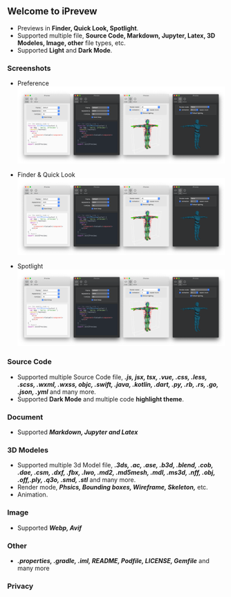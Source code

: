 ## Welcome to iPrevew

- Previews in **Finder, Quick Look, Spotlight**.
- Supported multiple file, **Source Code, Markdown, Jupyter, Latex, 3D Modeles, Image, other** file types, etc.
- Supported **Light** and **Dark Mode**.

### Screenshots
- Preference
  ![iPreview-setting](https://raw.githubusercontent.com/FinderGG/FinderGG.github.io/master/setting-panl.png)
  
- Finder & Quick Look
  ![iPreview-setting](https://raw.githubusercontent.com/FinderGG/FinderGG.github.io/master/setting-panl.png)
- Spotlight
  ![iPreview-setting](https://raw.githubusercontent.com/FinderGG/FinderGG.github.io/master/setting-panl.png)


### Source Code
- Supported multiple Source Code file, ***.js, jsx, tsx, .vue, .css, .less, .scss, .wxml, .wxss, objc, .swift, .java, .kotlin, .dart, .py, .rb, .rs, .go, .json, .yml*** and many more.
- Supported **Dark Mode** and multiple code **highlight theme**.

### Document
- Supported ***Markdown, Jupyter and Latex***

### 3D Modeles
- Supported multiple 3d Model file, ***.3ds, .ac, .ase, .b3d, .blend, .cob, .dae, .csm, .dxf, .fbx, .lwo, .md2, .md5mesh, .mdl, .ms3d, .nff, .obj, .off,.ply, .q3o, .smd, .stl*** and many more.
- Render mode, ***Phsics, Bounding boxes, Wireframe, Skeleton,*** etc.
- Animation.

### Image
- Supported ***Webp, Avif***

### Other
- ***.properties, .gradle, .iml, README, Podfile, LICENSE, Gemfile*** and many more

### Privacy
